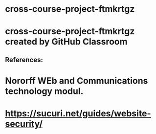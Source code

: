 # cross-course-project-ftmkrtgz
# cross-course-project-ftmkrtgz created by GitHub Classroom
## References: 
# Nororff WEb and Communications technology modul.
# https://sucuri.net/guides/website-security/
